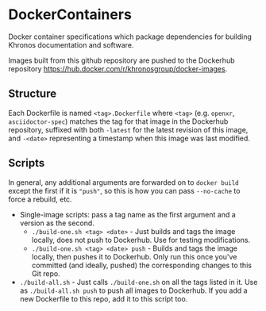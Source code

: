 # DockerContainers

Docker container specifications which package dependencies for building
Khronos documentation and software.

Images built from this github repository are pushed to the Dockerhub
repository https://hub.docker.com/r/khronosgroup/docker-images.

## Structure

Each Dockerfile is named `<tag>.Dockerfile` where `<tag>` (e.g. `openxr`, `asciidoctor-spec`)
matches the tag for that image in the Dockerhub repository, suffixed with both `-latest` for the
latest revision of this image, and `-<date>` representing a timestamp when this image was last
modified.

## Scripts

In general, any additional arguments are forwarded on to `docker build` except the first if it is
`"push"`, so this is how you can pass `--no-cache` to force a rebuild, etc.

- Single-image scripts: pass a tag name as the first argument and a version as the second.
  - `./build-one.sh <tag> <date>` - Just builds and tags the image locally, does not push to Dockerhub.
    Use for testing modifications.
  - `./build-one.sh <tag> <date> push` - Builds and tags the image locally, then pushes it to Dockerhub.
    Only run this once you've committed (and ideally, pushed) the corresponding changes to this Git repo.
- `./build-all.sh` - Just calls `./build-one.sh` on all the tags listed in it. Use as `./build-all.sh push`
  to push all images to Dockerhub.
  If you add a new Dockerfile to this repo, add it to this script too.
